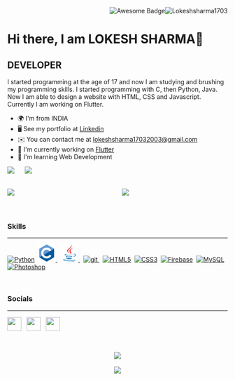 <p align="center"> 
<img align="right" src="https://komarev.com/ghpvc/?username=Lokeshsharma1703&label=Profile%20views&color=0e75b6&style=flat" alt="Lokeshsharma1703" />
<img align="right" src="https://cdn.rawgit.com/sindresorhus/awesome/d7305f38d29fed78fa85652e3a63e154dd8e8829/media/badge.svg" alt="Awesome Badge"/>
</p>
<br/>

# Hi there, I am LOKESH SHARMA👋
DEVELOPER
---------
I started programming at the age of 17 and now I am studying and brushing my programming skills. I started programming with C, then Python, Java. Now I am able to design a website with HTML, CSS and Javascript. Currently I am working on Flutter.

* 🌍  I'm from INDIA 
* 🖥️  See my portfolio at [Linkedin](https://www.linkedin.com/in/lokeshsharma1703/)
* ✉️  You can contact me at [lokeshsharma17032003@gmail.com](mailto:lokeshsharma17032003@gmail.com)
* 🚀  I'm currently working on [Flutter](http://https://flutter.dev/)
* 🧠  I'm learning Web Development

<a href="(https://twitter.com/Lokesh1703)" target="_blank" rel="noreferrer"><img
src="https://img.shields.io/twitter/follow/Lokesh1703?logo=twitter&style=for-the-badge&color=f97316&labelColor=000000"
/></a>&nbsp;&nbsp;&nbsp;&nbsp;&nbsp;
<a href="[https://www.github.com/Lokeshsharma1703](https://github.com/Lokeshsharma1703)" target="_blank" rel="noreferrer"><img
src="https://img.shields.io/github/followers/Lokeshsharma1703?logo=github&style=for-the-badge&color=f97316&labelColor=000000" /></a>
<br/><br/>
<!-- 
## My Github Stats:

<!-- Generate your own metrics @ https://metrics.lecoq.io/ -->

<!-- <img  align="center" width="700" src="https://metrics.lecoq.io/Lokeshsharma1703?template=classic&isocalendar=1&languages=1&stars=1&followup=1&achievements=1&introduction=1&people=1&base.indepth=false&isocalendar.duration=half-year&languages.limit=8&languages.threshold=0%25&languages.other=false&languages.colors=github&languages.sections=most-used&languages.indepth=false&languages.analysis.timeout=15&languages.categories=markup%2C%20programming&languages.recent.categories=markup%2C%20programming&languages.recent.load=300&languages.recent.days=14&stars.limit=4&followup.sections=repositories&followup.indepth=false&people.limit=24&people.identicons=false&people.identicons.hide=false&people.size=28&people.types=followers%2C%20following&people.shuffle=false&achievements.threshold=C&achievements.secrets=true&achievements.display=compact&achievements.limit=0&introduction.title=true&config.timezone=Asia%2FCalcutta)"> -->

<!-- ![Metrics](https://metrics.lecoq.io/rajput-hemant?template=classic&isocalendar=1&languages=1&stars=1&followup=1&achievements=1&people=1&base.indepth=false&isocalendar.duration=half-year&languages.limit=8&languages.threshold=0%25&languages.other=false&languages.colors=github&languages.sections=most-used&languages.indepth=false&languages.analysis.timeout=15&languages.categories=markup%2C%20programming&languages.recent.categories=markup%2C%20programming&languages.recent.load=300&languages.recent.days=14&stars.limit=4&followup.sections=repositories&followup.indepth=false&people.limit=24&people.identicons=false&people.identicons.hide=false&people.size=28&people.types=followers%2C%20following&people.shuffle=false&achievements.threshold=C&achievements.secrets=true&achievements.display=compact&achievements.limit=0&config.timezone=Asia%2FCalcutta) -->

<img width="48%" src="https://github-readme-stats.vercel.app/api?username=Lokeshsharma1703&theme=radical"><img align="right" width="48%" src="https://github-readme-stats.vercel.app/api/top-langs?username=Lokeshsharma1703&show_icons=true&locale=en&layout=compact&theme=radical">
<br/><br/><br/>
### Skills
----------

<p align="left">
<a href="https://www.python.org/" target="_blank" rel="noreferrer"><img src="https://raw.githubusercontent.com/danielcranney/readme-generator/main/public/icons/skills/python-colored.svg" width="36" height="36" alt="Python" /></a>&nbsp;
<a href="https://www.cprogramming.com/"> <img src="https://raw.githubusercontent.com/devicons/devicon/master/icons/c/c-original.svg" alt="C" width="40" height="40"/> </a>&nbsp;
<a href="https://www.java.com"> <img src="https://raw.githubusercontent.com/devicons/devicon/master/icons/java/java-original.svg" alt="java" width="40" height="40"/> </a>&nbsp;
<a href="https://github.com/"> <img src="https://github.com/hussainweb/hussainweb/raw/main/icons/github.png" alt="git" width="40" height="40"/> </a>&nbsp;
<a href="https://developer.mozilla.org/en-US/docs/Glossary/HTML5" target="_blank" rel="noreferrer"><img src="https://raw.githubusercontent.com/danielcranney/readme-generator/main/public/icons/skills/html5-colored.svg" width="36" height="36" alt="HTML5" /></a>&nbsp;
<a href="https://www.w3.org/TR/CSS/#css" target="_blank" rel="noreferrer"><img src="https://raw.githubusercontent.com/danielcranney/readme-generator/main/public/icons/skills/css3-colored.svg" width="36" height="36" alt="CSS3" /></a>&nbsp;
<a href="https://firebase.google.com/" target="_blank" rel="noreferrer"><img src="https://raw.githubusercontent.com/danielcranney/readme-generator/main/public/icons/skills/firebase-colored.svg" width="36" height="36" alt="Firebase" /></a>&nbsp;
<a href="https://www.mysql.com/" target="_blank" rel="noreferrer"><img src="https://raw.githubusercontent.com/danielcranney/readme-generator/main/public/icons/skills/mysql-colored.svg" width="36" height="36" alt="MySQL" /></a>&nbsp;
<a href="https://www.adobe.com/uk/products/photoshop.html" target="_blank" rel="noreferrer"><img src="https://raw.githubusercontent.com/danielcranney/readme-generator/main/public/icons/skills/photoshop-colored.svg" width="36" height="36" alt="Photoshop" /></a>&nbsp;
</p>
<br/>

### Socials
-----------

<p align="left"> <a href="https://www.github.com/Lokeshsharma1703" target="_blank" rel="noreferrer"><img src="https://raw.githubusercontent.com/danielcranney/readme-generator/main/public/icons/socials/github.svg" width="32" height="32" /></a>&nbsp;&nbsp;
<a href="https://www.instagram.com/lokesh_sharma1703/" target="_blank" rel="noreferrer"><img src="https://raw.githubusercontent.com/danielcranney/readme-generator/main/public/icons/socials/instagram.svg" width="32" height="32" /></a>&nbsp;&nbsp;
<a href="https://twitter.com/Lokesh1703" target="_blank" rel="noreferrer"><img src="https://raw.githubusercontent.com/danielcranney/readme-generator/main/public/icons/socials/twitter.svg" width="32" height="32" /></a>&nbsp;&nbsp;</p>

<br/>
<p align="center" >
<img width="50%" src="https://github-readme-streak-stats.herokuapp.com?user=Lokeshsharma1703&theme=radical">
</p> 

<p align="center">
<img width="120%"  src="https://camo.githubusercontent.com/6038c8f1fd8f60de75477470e5a87210e9256202e01dfba9986446304a0f0254/68747470733a2f2f63617073756c652d72656e6465722e76657263656c2e6170702f6170693f747970653d776176696e6726636f6c6f723d6772616469656e74266865696768743d36302673656374696f6e3d666f6f746572">
</p>

<!--
**Lokeshsharma1703/Lokeshsharma1703** is a ✨ _special_ ✨ repository because its `README.md` (this file) appears on your GitHub profile.

Here are some ideas to get you started:

- 🔭 I’m currently working on Android Development
- 🌱 I’m currently learning ...
- 👯 I’m looking to collaborate on ...
- 🤔 I’m looking for help with ...
- 💬 Ask me about ...
- 📫 How to reach me: ...
- 😄 Pronouns: ...
- ⚡ Fun fact: ...
-->

